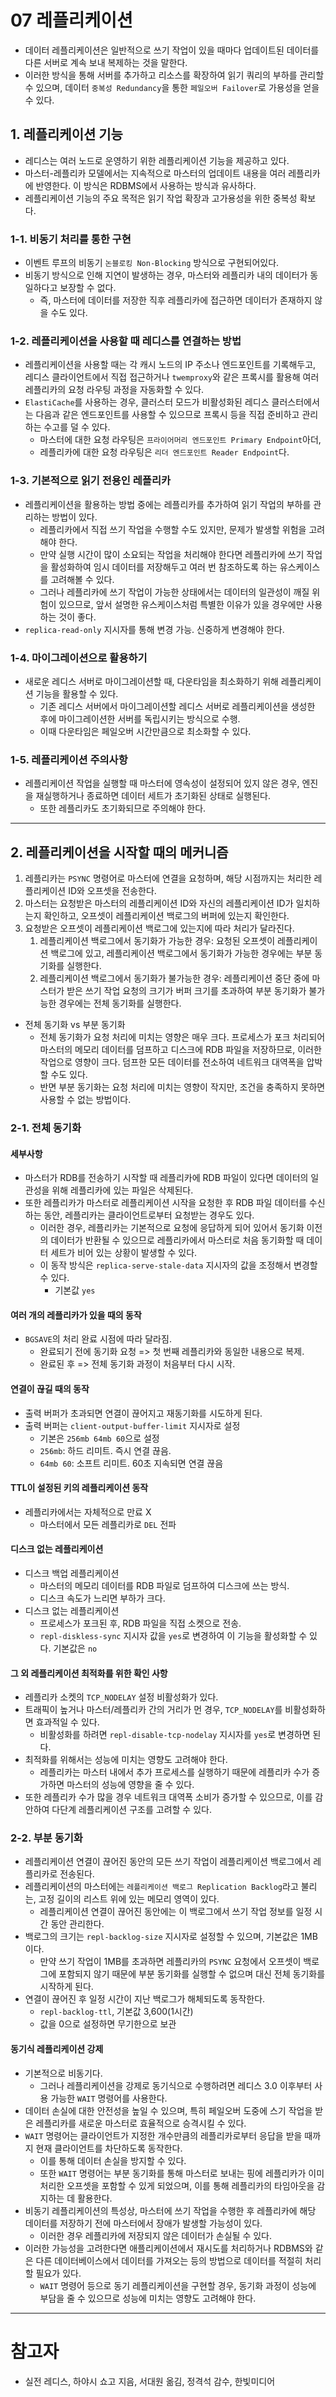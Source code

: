 # 07 레플리케이션

- 데이터 레플리케이션은 일반적으로 쓰기 작업이 있을 때마다 업데이트된 데이터를 다른 서버로 계속 보내 복제하는 것을 말한다.
- 이러한 방식을 통해 서버를 추가하고 리소스를 확장하여 읽기 쿼리의 부하를 관리할 수 있으며, 데이터 `중복성 Redundancy`을 통한 `페일오버 Failover`로 가용성을 얻을 수 있다.

## 1. 레플리케이션 기능

- 레디스는 여러 노드로 운영하기 위한 레플리케이션 기능을 제공하고 있다.
- 마스터-레플리카 모델에서는 지속적으로 마스터의 업데이트 내용을 여러 레플리카에 반영한다. 이 방식은 RDBMS에서 사용하는 방식과 유사하다.
- 레플리케이션 기능의 주요 목적은 읽기 작업 확장과 고가용성을 위한 중복성 확보다.

### 1-1. 비동기 처리를 통한 구현

- 이벤트 루프의 비동기 `논블로킹 Non-Blocking` 방식으로 구현되어있다.
- 비동기 방식으로 인해 지연이 발생하는 경우, 마스터와 레플리카 내의 데이터가 동일하다고 보장할 수 없다.
  - 즉, 마스터에 데이터를 저장한 직후 레플리카에 접근하면 데이터가 존재하지 않을 수도 있다.

### 1-2. 레플리케이션을 사용할 때 레디스를 연결하는 방법

- 레플리케이션을 사용할 때는 각 캐시 노드의 IP 주소나 엔드포인트를 기록해두고, 레디스 클라이언트에서 직접 접근하거나 `twemproxy`와 같은 프록시를 활용해 여러 레플리카의 요청 라우팅 과정을 자동화할 수 있다.
- `ElastiCache`를 사용하는 경우, 클러스터 모드가 비활성화된 레디스 클러스터에서는 다음과 같은 엔드포인트를 사용할 수 있으므로 프록시 등을 직접 준비하고 관리하는 수고를 덜 수 있다.
  - 마스터에 대한 요청 라우팅은 `프라이어머리 엔드포인트 Primary Endpoint`아더,
  - 레플리카에 대한 요청 라우팅은 `리더 엔드포인트 Reader Endpoint`다.

### 1-3. 기본적으로 읽기 전용인 레플리카

- 레플리케이션을 활용하는 방법 중에는 레플리카를 추가하여 읽기 작업의 부하를 관리하는 방법이 있다.
  - 레플리카에서 직접 쓰기 작업을 수행할 수도 있지만, 문제가 발생할 위험을 고려해야 한다.
  - 만약 실행 시간이 많이 소요되는 작업을 처리해야 한다면 레플리카에 쓰기 작업을 활성화하여 임시 데이터를 저장해두고 여러 번 참조하도록 하는 유스케이스를 고려해볼 수 있다.
  - 그러나 레플리카에 쓰기 작업이 가능한 상태에서는 데이터의 일관성이 깨질 위험이 있으므로, 앞서 설명한 유스케이스처럼 특별한 이유가 있을 경우에만 사용하는 것이 좋다.
- `replica-read-only` 지시자를 통해 변경 가능. 신중하게 변경해야 한다.

### 1-4. 마이그레이션으로 활용하기

- 새로운 레디스 서버로 마이그레이션할 때, 다운타임을 최소화하기 위해 레플리케이션 기능을 활용할 수 있다.
  - 기존 레디스 서버에서 마이그레이션할 레디스 서버로 레플리케이션을 생성한 후에 마이그레이션한 서버를 독립시키는 방식으로 수행.
  - 이때 다운타임은 페일오버 시간만큼으로 최소화할 수 있다.

### 1-5. 레플리케이션 주의사항

- 레플리케이션 작업을 실행할 때 마스터에 영속성이 설정되어 있지 않은 경우, 엔진을 재실행하거나 종료하면 데이터 세트가 초기화된 상태로 실행된다.
  - 또한 레플리카도 초기화되므로 주의해야 한다.

---

## 2. 레플리케이션을 시작할 때의 메커니즘

1. 레플리카는 `PSYNC` 명령어로 마스터에 연결을 요청하며, 해당 시점까지는 처리한 레플리케이션 ID와 오프셋을 전송한다.
2. 마스터는 요청받은 마스터의 레플리케이션 ID와 자신의 레플리케이션 ID가 일치하는지 확인하고, 오프셋이 레플리케이션 백로그의 버퍼에 있는지 확인한다.
3. 요청받은 오프셋이 레플리케이션 백로그에 있는지에 따라 처리가 달라진다.
   1. 레플리케이션 백로그에서 동기화가 가능한 경우: 요청된 오프셋이 레플리케이션 백로그에 있고, 레플리케이션 백로그에서 동기화가 가능한 경우에는 부분 동기화를 실행한다.
   2. 레플리케이션 백로그에서 동기화가 불가능한 경우: 레플리케이션 중단 중에 마스터가 받은 쓰기 작업 요청의 크기가 버퍼 크기를 초과하여 부분 동기화가 불가능한 경우에는 전체 동기화를 실행한다.

- 전체 동기화 vs 부분 동기화
  - 전체 동기화가 요청 처리에 미치는 영향은 매우 크다. 프로세스가 포크 처리되어 마스터의 메모리 데이터를 덤프하고 디스크에 RDB 파일을 저장하므로, 이러한 작업으로 영향이 크다. 덤프한 모든 데이터를 전소하여 네트워크 대역폭을 압박할 수도 있다. 
  - 반면 부분 동기화는 요청 처리에 미치는 영향이 작지만, 조건을 충족하지 못하면 사용할 수 없는 방법이다.

### 2-1. 전체 동기화

#### 세부사항

- 마스터가 RDB를 전송하기 시작할 때 레플리카에 RDB 파일이 있다면 데이터의 일관성을 위해 레플리카에 있는 파일은 삭제된다.
- 또한 레플리카가 마스터로 레플리케이션 시작을 요청한 후 RDB 파일 데이터를 수신하는 동안, 레플리카는 클라이언트로부터 요청받는 경우도 있다.
  - 이러한 경우, 레플리카는 기본적으로 요청에 응답하게 되어 있어서 동기화 이전의 데이터가 반환될 수 있으므로 레플리카에서 마스터로 처음 동기화할 때 데이터 세트가 비어 있는 상황이 발생할 수 있다.
  - 이 동작 방식은 `replica-serve-stale-data` 지시자의 값을 조정해서 변경할 수 있다.
    - 기본값 `yes`

#### 여러 개의 레플리카가 있을 때의 동작

- `BGSAVE`의 처리 완료 시점에 따라 달라짐.
  - 완료되기 전에 동기화 요청 => 첫 번째 레플리카와 동일한 내용으로 복제.
  - 완료된 후 => 전체 동기화 과정이 처음부터 다시 시작.

#### 연결이 끊길 때의 동작

- 출력 버퍼가 초과되면 연결이 끊어지고 재동기화를 시도하게 된다.
- 출력 버퍼는 `client-output-buffer-limit` 지시자로 설정
  - 기본은 `256mb 64mb 60`으로 설정
  - `256mb`: 하드 리미트. 즉시 연결 끊음.
  - `64mb 60`: 소프트 리미트. 60초 지속되면 연결 끊음 

#### TTL이 설정된 키의 레플리케이션 동작

- 레플리카에서는 자체적으로 만료 X
  - 마스터에서 모든 레플리카로 `DEL` 전파

#### 디스크 없는 레플리케이션

- 디스크 백업 레플리케이션  
  - 마스터의 메모리 데이터를 RDB 파일로 덤프하여 디스크에 쓰는 방식.
  - 디스크 속도가 느리면 부하가 크다.
- 디스크 없는 레플리케이션
  - 프로세스가 포크된 후, RDB 파일을 직접 소켓으로 전송.
  - `repl-diskless-sync` 지시자 값을 `yes`로 변경하여 이 기능을 활성화할 수 있다. 기본값은 `no`

#### 그 외 레플리케이션 최적화를 위한 확인 사항

- 레플리카 소켓의 `TCP_NODELAY` 설정 비활성화가 있다.
- 트래픽이 높거나 마스터/레플리카 간의 거리가 먼 경우, `TCP_NODELAY`를 비활성화하면 효과적일 수 있다.
  - 비활성화를 하려면 `repl-disable-tcp-nodelay` 지시자를 `yes`로 변경하면 된다.
- 최적화를 위해서는 성능에 미치는 영향도 고려해야 한다.
  - 레플리카는 마스터 내에서 추가 프로세스를 실행하기 때문에 레플리카 수가 증가하면 마스터의 성능에 영향을 줄 수 있다.
- 또한 레플리카 수가 많을 경우 네트워크 대역폭 소비가 증가할 수 있으므로, 이를 감안하여 다단계 레플리케이션 구조를 고려할 수 있다.

### 2-2. 부분 동기화

- 레플리케이션 연결이 끊어진 동안의 모든 쓰기 작업이 레플리케이션 백로그에서 레플리카로 전송된다.
- 레플리케이션의 마스터에는 `레플리케이션 백로그 Replication Backlog`라고 불리는, 고정 길이의 리스트 위에 있는 메모리 영역이 있다.
  - 레플리케이션 연결이 끊어진 동안에는 이 백로그에서 쓰기 작업 정보를 일정 시간 동안 관리한다.
- 백로그의 크기는 `repl-backlog-size` 지시자로 설정할 수 있으며, 기본값은 1MB이다.
  - 만약 쓰기 작업이 1MB를 초과하면 레플리카의 `PSYNC` 요청에서 오프셋이 백로그에 포함되지 않기 때문에 부분 동기화를 실행할 수 없으며 대신 전체 동기화를 시작하게 된다.
- 연결이 끊어진 후 일정 시간이 지난 백로그가 해체되도록 동작한다.
  - `repl-backlog-ttl`, 기본값 3,600(1시간)
  - 값을 0으로 설정하면 무기한으로 보관

#### 동기식 레플리케이션 강제

- 기본적으로 비동기다.
  - 그러나 레플리케이션을 강제로 동기식으로 수행하려면 레디스 3.0 이후부터 사용 가능한 `WAIT` 명령어를 사용한다.
- 데이터 손실에 대한 안전성을 높일 수 있으며, 특히 페일오버 도중에 스기 작업을 받은 레플리카를 새로운 마스터로 효율적으로 승격시킬 수 있다.
- `WAIT` 명령어는 클라이언트가 지정한 개수만큼의 레플리카로부터 응답을 받을 때까지 현재 클라이언트를 차단하도록 동작한다.
  - 이를 통해 데이터 손실을 방지할 수 있다.
  - 또한 `WAIT` 명령어는 부분 동기화를 통해 마스터로 보내는 핑에 레플리카가 이미 처리한 오프셋을 포함할 수 있게 되었으며, 이를 통해 레플리카의 타임아웃을 감지하는 데 활용한다.
- 비동기 레플리케이션의 특성상, 마스터에 쓰기 작업을 수행한 후 레플리카에 해당 데이터를 저장하기 전에 마스터에서 장애가 발생할 가능성이 있다.
  - 이러한 경우 레플리카에 저장되지 않은 데이터가 손실될 수 있다.
- 이러한 가능성을 고려한다면 애플리케이션에서 재시도를 처리하거나 RDBMS와 같은 다른 데이터베이스에서 데이터를 가져오는 등의 방법으로 데이터를 적절히 처리할 필요가 있다.
  - `WAIT` 명령어 등으로 동기 레플리케이션을 구현할 경우, 동기화 과정이 성능에 부담을 줄 수 있으므로 성능에 미치는 영향도 고려해야 한다.

----

# 참고자 

- 실전 레디스, 하야시 쇼고 지음, 서대원 옮김, 정격석 감수, 한빛미디어
